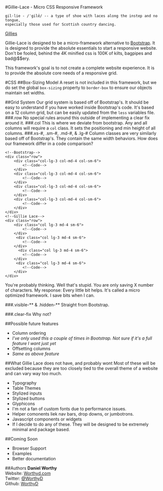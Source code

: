 #Gillie-Lace - Micro CSS Responsive Framework

```
gil·lie - /ˈgilē/ -- a type of shoe with laces along the instep and no tongue, 
especially those used for Scottish country dancing. 
```
<a href="http://en.wikipedia.org/wiki/Ghillies_(dance)">Gillies</a>

Gillie-Lace is designed to be a micro-framework alternative to <a href="http://getbootstrap.com">Bootstrap</a>. It is designed to provide the absolute essentials to start a responsive website. Don't be fooled, behind the 4K minified css is 100K of kilts, bagpipes and bad@$$ery.  

This framework's goal is to not create a complete website experience. It is to provide the absolute core needs of a responsive grid.

#CSS
##Box-Sizing Model
A reset is not included in this framework, but we do set the global ```box-sizing``` property to ``border-box`` to ensure our objects maintain set widths.

##Grid System
Our grid system is based off of Bootstrap's.  It should be easy to understand if you have worked inside Bootstrap's code.  It's based on a 12 column grid, but can be easily updated from the `less` variables file.
###.row
No special rules around this outside of implementing a clear fix around it.
###.col
This is where we deviate from bootstrap. Any and all columns will require a `col` class.  It sets the positioning and min height of all columns.
###.xs-#, .sm-#, .md-#, & .lg-# 
Column classes are very similarly based off of Bootstrap's. They contain the same width behaviors.  How does our framework differ in a code comparison?

```
<!--Bootstrap-->
<div class="row">
    <div class="col-lg-3 col-md-4 col-sm-6">
        <!--Code-->
    </div>
    <div class="col-lg-3 col-md-4 col-sm-6">
        <!--Code-->
    </div>
    <div class="col-lg-3 col-md-4 col-sm-6">
        <!--Code-->
    </div>
    <div class="col-lg-3 col-md-4 col-sm-6">
        <!--Code-->
    </div>
</div>
<!--Gillie Lace-->
<div class="row">
    <div class="col lg-3 md-4 sm-6">
        <!--Code-->
    </div>
     <div class="col lg-3 md-4 sm-6">
        <!--Code-->
    </div>
      <div class="col lg-3 md-4 sm-6">
        <!--Code-->
    </div>
     <div class="col lg-3 md-4 sm-6">
        <!--Code-->
    </div>
</div>
```
You're probably thinking. Well that's stupid. You are only saving X number of characters. My response: Every little bit helps.  It's called a micro optimized framework.  I save bits when I can.

###.visible-** & .hidden-**
Straight from Bootstrap.

###.clear-fix
Why not?

##Possible future features
* Column ordering
 * _I've only used this a couple of times in Bootstrap. Not sure if it's a full feature I want just yet_
* Offsetting columns
 * _Same as above feature_

##What Gillie Lace does not have, and probably wont
Most of these will be excluded because they are too closely tied to the overall theme of a website and can vary way too much.
* Typography
* Table Themes
* Stylized inputs
* Stylized buttons
* Glyphicons
 * I'm not a fan of custom fonts due to performance issues.  
* Helper comonents liek nav bars, drop downs, or jumbotrons.
* Javascript components or widgets
 * If I decide to do any of these. They will be designed to be extremely minimal and package based.

##Coming Soon
* Browser Support
* Examples
* Better documentation

##Authors
__Daniel Worthy__ <br />
Website: <a href="http://worthyd.com">Worthyd.com</a><br />
Twitter: <a href="https://twitter.com/WorthyD/">@WorthyD</a><br />
Github: <a href="https://github.com/WorthyD">WorthyD</a><br />


